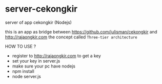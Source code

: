 # server-cekongkir
server of  app cekongkir (Nodejs)

this is an app as bridge between https://github.com/julisman/cekongkir and http://rajaongkir.com 
the concept called `Three-tier architecture`

HOW TO USE ?

* register to http://rajaongkir.com to get a key 
* set your key in server.js 
* make sure your pc have nodejs
* npm install
* node server.js
